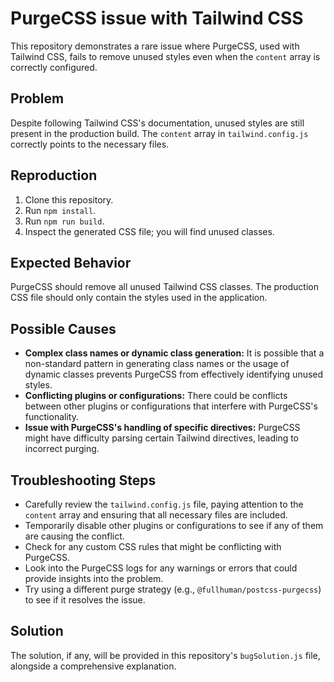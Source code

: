 # PurgeCSS issue with Tailwind CSS

This repository demonstrates a rare issue where PurgeCSS, used with Tailwind CSS, fails to remove unused styles even when the `content` array is correctly configured.

## Problem

Despite following Tailwind CSS's documentation,  unused styles are still present in the production build. The `content` array in `tailwind.config.js` correctly points to the necessary files.

## Reproduction

1. Clone this repository.
2. Run `npm install`.
3. Run `npm run build`.
4. Inspect the generated CSS file; you will find unused classes.

## Expected Behavior

PurgeCSS should remove all unused Tailwind CSS classes. The production CSS file should only contain the styles used in the application.

## Possible Causes

* **Complex class names or dynamic class generation:** It is possible that a non-standard pattern in generating class names or the usage of dynamic classes prevents PurgeCSS from effectively identifying unused styles.
* **Conflicting plugins or configurations:** There could be conflicts between other plugins or configurations that interfere with PurgeCSS's functionality.
* **Issue with PurgeCSS's handling of specific directives:** PurgeCSS might have difficulty parsing certain Tailwind directives, leading to incorrect purging.

## Troubleshooting Steps

* Carefully review the `tailwind.config.js` file, paying attention to the `content` array and ensuring that all necessary files are included.
* Temporarily disable other plugins or configurations to see if any of them are causing the conflict.
* Check for any custom CSS rules that might be conflicting with PurgeCSS.
* Look into the PurgeCSS logs for any warnings or errors that could provide insights into the problem.
* Try using a different purge strategy (e.g., `@fullhuman/postcss-purgecss`) to see if it resolves the issue.

## Solution

The solution, if any, will be provided in this repository's `bugSolution.js` file, alongside a comprehensive explanation.
